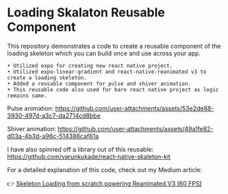 # Loading Skalaton Reusable Component

This repository demonstrates a code to create a reusable component of the loading skeleton which you can build once and use across your app. 

	• Utilized expo for creating new react native project.
	• Utilized expo-linear-gradient and react-native-reanimated v3 to create a loading skeleton.
	• Added a reusable component for pulse and shiver animation.
	• This reusable code also used for bare react native project as logic remains same.

Pulse animation:
https://github.com/user-attachments/assets/53e2de88-3930-497d-a3c7-da2714cd8bbe

Shiver animation:
https://github.com/user-attachments/assets/49a1fe82-d03a-4b3d-a96c-514386caf61a

I have also spinned off a library out of this reusable: https://github.com/varunkukade/react-native-skaleton-kit

For a detailed explanation of this code, check out my Medium article:

👉 [Skeleton Loading from scratch powering Reanimated V3 (60 FPS)](https://medium.com/@varunkukade999/skeleton-loading-from-scratch-powering-reanimated-v3-60-fps-43e4c518f87d)
